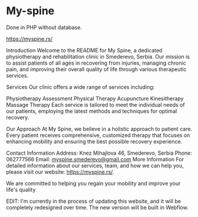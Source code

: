 # My-spine

Done in PHP without database. 

https://myspine.rs/

Introduction
Welcome to the README for My Spine, a dedicated physiotherapy and rehabilitation clinic in Smederevo, Serbia. Our mission is to assist patients of all ages in recovering from injuries, managing chronic pain, and improving their overall quality of life through various therapeutic services.

Services
Our clinic offers a wide range of services including:

Physiotherapy Assessment
Physical Therapy
Acupuncture
Kinesitherapy
Massage Therapy
Each service is tailored to meet the individual needs of our patients, employing the latest methods and techniques for optimal recovery.

Our Approach
At My Spine, we believe in a holistic approach to patient care. Every patient receives comprehensive, customized therapy that focuses on enhancing mobility and ensuring the best possible recovery experience.

Contact Information
Address: Knez Mihajlova 46, Smederevo, Serbia
Phone: 062777566
Email: myspine.smederevo@gmail.com
More Information
For detailed information about our services, team, and how we can help you, please visit our website: https://myspine.rs/.

We are committed to helping you regain your mobility and improve your life's quality


EDIT: I'm currently in the process of updating this website, and it will be completely redesigned over time. The new version will be built in Webflow.

